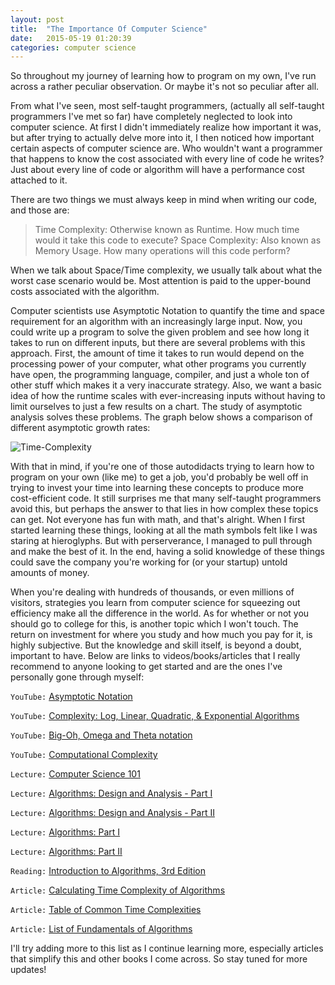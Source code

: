 ```yaml
---
layout: post
title:  "The Importance Of Computer Science"
date:   2015-05-19 01:20:39
categories: computer science
---
```


So throughout my journey of learning how to program on my own, I've run across a rather peculiar observation. Or maybe it's not so peculiar after all.

From what I've seen, most self-taught programmers, (actually all self-taught programmers I've met so far) have completely neglected to look into computer science. At first I didn't immediately realize how important it was, but after trying to actually delve more into it, I then noticed how important certain aspects of computer science are. Who wouldn't want a programmer that happens to know the cost associated with every line of code he writes? Just about every line of code or algorithm will have a performance cost attached to it.

There are two things we must always keep in mind when writing our code, and those are:

> Time Complexity: Otherwise known as Runtime. How much time would it take this code to execute?
> Space Complexity: Also known as Memory Usage. How many operations will this code perform?

When we talk about Space/Time complexity, we usually talk about what the worst case scenario would be. Most attention is paid to the upper-bound costs associated with the algorithm.

Computer scientists use Asymptotic Notation to quantify the time and space requirement for an algorithm with an increasingly large input. Now, you could write up a program to solve the given problem and see how long it takes to run on different inputs, but there are several problems with this approach. First, the amount of time it takes to run would depend on the processing power of your computer, what other programs you currently have open, the programming language, compiler, and just a whole ton of other stuff which makes it a very inaccurate strategy. Also, we want a basic idea of how the runtime scales with ever-increasing inputs without having to limit ourselves to just a few results on a chart. The study of asymptotic analysis solves these problems. The graph below shows a comparison of different asymptotic growth rates:

![Time-Complexity][pic1]

With that in mind, if you're one of those autodidacts trying to learn how to program on your own (like me) to get a job, you'd probably be well off in trying to invest your time into learning these concepts to produce more cost-efficient code. It still surprises me that many self-taught programmers avoid this, but perhaps the answer to that lies in how complex these topics can get. Not everyone has fun with math, and that's alright. When I first started learning these things, looking at all the math symbols felt like I was staring at hieroglyphs. But with perserverance, I managed to pull through and make the best of it. In the end, having a solid knowledge of these things could save the company you're working for (or your startup) untold amounts of money. 

When you're dealing with hundreds of thousands, or even millions of visitors, strategies you learn from computer science for squeezing out efficiency make all the difference in the world. As for whether or not you should go to college for this, is another topic which I won't touch. The return on investment for where you study and how much you pay for it, is highly subjective. But the knowledge and skill itself, is beyond a doubt, important to have. Below are links to videos/books/articles that I really recommend to anyone looking to get started and are the ones I've personally gone through myself:

`YouTube:` [Asymptotic Notation][y1]

`YouTube:` [Complexity: Log, Linear, Quadratic, & Exponential Algorithms][y2]

`YouTube:` [Big-Oh, Omega and Theta notation][y3]

`YouTube:` [Computational Complexity][y4]

`Lecture:` [Computer Science 101][l1]

`Lecture:` [Algorithms: Design and Analysis - Part I][l2]

`Lecture:` [Algorithms: Design and Analysis - Part II][l3]

`Lecture:` [Algorithms: Part I][l4]

`Lecture:` [Algorithms: Part II][l5]

`Reading:` [Introduction to Algorithms, 3rd Edition][r1]

`Article:` [Calculating Time Complexity of Algorithms][a1]

`Article:` [Table of Common Time Complexities][a2]

`Article:` [List of Fundamentals of Algorithms][a3]


I'll try adding more to this list as I continue learning more, especially articles that simplify this and other books I come across. So stay tuned for more updates! 

[y1]: https://www.youtube.com/watch?v=iOq5kSKqeR4
[y2]: https://www.youtube.com/watch?v=ewd7Lf2dr5Q
[y3]: https://www.youtube.com/watch?v=pe250F4ttmE
[y4]: https://www.youtube.com/watch?v=moPtwq_cVH8
[l1]: https://www.coursera.org/course/cs101
[l2]: https://www.coursera.org/course/algo
[l3]: https://www.coursera.org/course/algo2
[l4]: https://www.coursera.org/course/algs4partI
[l5]: https://www.coursera.org/course/algs4partII
[r1]: http://www.amazon.com/Introduction-Algorithms-Edition-Thomas-Cormen/dp/0262033844
[a1]: http://www.quora.com/What-are-some-easy-ways-to-understand-and-calculate-the-time-complexity-of-algorithms/answer/Aditya-Joshi-5
[a2]: http://en.wikipedia.org/wiki/Time_complexity#Table_of_common_time_complexities
[a3]: http://www.geeksforgeeks.org/fundamentals-of-algorithms/
[pic1]: /time-complexity.jpg
